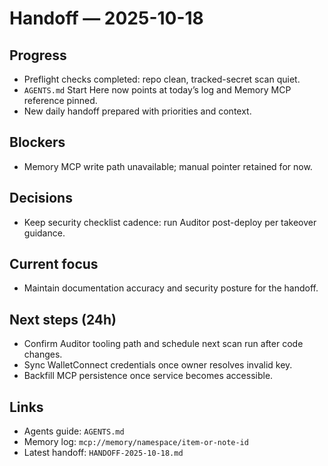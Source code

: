 # Handoff — 2025-10-18

## Progress
- Preflight checks completed: repo clean, tracked-secret scan quiet.
- `AGENTS.md` Start Here now points at today’s log and Memory MCP reference pinned.
- New daily handoff prepared with priorities and context.

## Blockers
- Memory MCP write path unavailable; manual pointer retained for now.

## Decisions
- Keep security checklist cadence: run Auditor post-deploy per takeover guidance.

## Current focus
- Maintain documentation accuracy and security posture for the handoff.

## Next steps (24h)
- Confirm Auditor tooling path and schedule next scan run after code changes.
- Sync WalletConnect credentials once owner resolves invalid key.
- Backfill MCP persistence once service becomes accessible.

## Links
- Agents guide: `AGENTS.md`
- Memory log: `mcp://memory/namespace/item-or-note-id`
- Latest handoff: `HANDOFF-2025-10-18.md`
